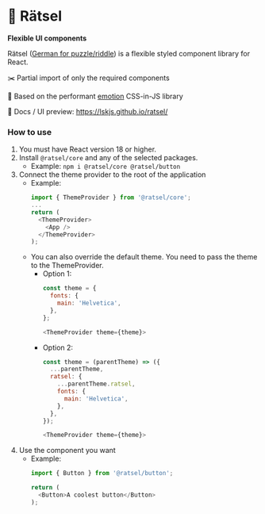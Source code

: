 # 🧩 Rätsel

**Flexible UI components**

Rätsel ([German for puzzle/riddle](https://en.wiktionary.org/wiki/R%C3%A4tsel)) is a flexible styled component library for React.

✂️ Partial import of only the required components

🚀 Based on the performant [emotion](https://github.com/emotion-js/emotion) CSS-in-JS library

👀 Docs / UI preview: https://lskjs.github.io/ratsel/


### How to use
1. You must have React version 18 or higher.
2. Install `@ratsel/core` and any of the selected packages.
    - Example: `npm i @ratsel/core @ratsel/button`
3. Connect the theme provider to the root of the application
    - Example:
      ```js
      import { ThemeProvider } from '@ratsel/core';
      ...
      return (
        <ThemeProvider>
          <App />
        </ThemeProvider>  
      );
      ```
    - You can also override the default theme. You need to pass the theme to the ThemeProvider.
      - Option 1:
        ```js
        const theme = {
          fonts: {
            main: 'Helvetica',
          },
        };

        <ThemeProvider theme={theme}>
        ```
      - Option 2:
        ```js
        const theme = (parentTheme) => ({
          ...parentTheme,
          ratsel: {
            ...parentTheme.ratsel,
            fonts: {
              main: 'Helvetica',
            },
          },
        });

        <ThemeProvider theme={theme}>
        ```
4. Use the component you want
   - Example:
     ```js
     import { Button } from '@ratsel/button';

     return (
       <Button>A coolest button</Button>
     );
     ```